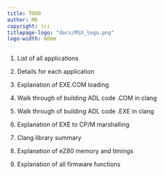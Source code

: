 ```yaml
---
title: TODO
author: ME
copyright: (c)
titlepage-logo: "docs/MSX_logo.png"
logo-width: 60mm
...
```


1. List of all applications
2. Details for each application
3. Explanation of EXE.COM loading
4. Walk through of building ADL code .COM in clang
5. Walk through of building ADL code .EXE in clang
6. Explanation of EXE to CP/M marshalling

7. Clang library summary

8. Explanation of eZ80 memory and timings

9. Explanation of all firmware functions

